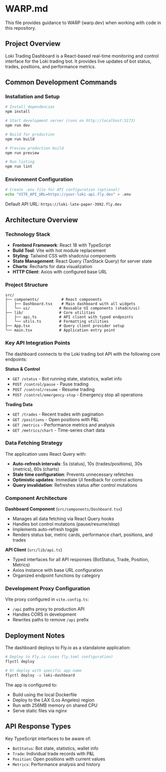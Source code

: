 # WARP.md

This file provides guidance to WARP (warp.dev) when working with code in this repository.

## Project Overview

Loki Trading Dashboard is a React-based real-time monitoring and control interface for the Loki trading bot. It provides live updates of bot status, trades, positions, and performance metrics.

## Common Development Commands

### Installation and Setup
```bash
# Install dependencies
npm install

# Start development server (runs on http://localhost:5173)
npm run dev

# Build for production
npm run build

# Preview production build
npm run preview

# Run linting
npm run lint
```

### Environment Configuration
```bash
# Create .env file for API configuration (optional)
echo "VITE_API_URL=https://your-loki-api.fly.dev" > .env
```

Default API URL: `https://loki-late-paper-3992.fly.dev`

## Architecture Overview

### Technology Stack
- **Frontend Framework**: React 18 with TypeScript
- **Build Tool**: Vite with hot module replacement
- **Styling**: Tailwind CSS with shadcn/ui components
- **State Management**: React Query (TanStack Query) for server state
- **Charts**: Recharts for data visualization
- **HTTP Client**: Axios with configured base URL

### Project Structure
```
src/
├── components/          # React components
│   ├── Dashboard.tsx    # Main dashboard with all widgets
│   └── ui/             # Reusable UI components (shadcn/ui)
├── lib/                # Core utilities
│   ├── api.ts          # API client with typed endpoints
│   └── utils.ts        # Formatting utilities
├── App.tsx             # Query client provider setup
└── main.tsx            # Application entry point
```

### Key API Integration Points

The dashboard connects to the Loki trading bot API with the following core endpoints:

**Status & Control**
- `GET /status` - Bot running state, statistics, wallet info
- `POST /control/pause` - Pause trading
- `POST /control/resume` - Resume trading
- `POST /control/emergency-stop` - Emergency stop all operations

**Trading Data**
- `GET /trades` - Recent trades with pagination
- `GET /positions` - Open positions with P&L
- `GET /metrics` - Performance metrics and analysis
- `GET /metrics/chart` - Time-series chart data

### Data Fetching Strategy

The application uses React Query with:
- **Auto-refresh intervals**: 5s (status), 10s (trades/positions), 30s (metrics), 60s (charts)
- **Stale time configuration**: Prevents unnecessary refetches
- **Optimistic updates**: Immediate UI feedback for control actions
- **Query invalidation**: Refreshes status after control mutations

### Component Architecture

**Dashboard Component** (`src/components/Dashboard.tsx`)
- Manages all data fetching via React Query hooks
- Handles bot control mutations (pause/resume/stop)
- Implements auto-refresh toggle
- Renders status bar, metric cards, performance chart, positions, and trades

**API Client** (`src/lib/api.ts`)
- Typed interfaces for all API responses (BotStatus, Trade, Position, Metrics)
- Axios instance with base URL configuration
- Organized endpoint functions by category

### Development Proxy Configuration

Vite proxy configured in `vite.config.ts`:
- `/api` paths proxy to production API
- Handles CORS in development
- Rewrites paths to remove `/api` prefix

## Deployment Notes

The dashboard deploys to Fly.io as a standalone application:

```bash
# Deploy to Fly.io (uses fly.toml configuration)
flyctl deploy

# Or deploy with specific app name
flyctl deploy -a loki-dashboard
```

The app is configured to:
- Build using the local Dockerfile
- Deploy to the LAX (Los Angeles) region
- Run with 256MB memory on shared CPU
- Serve static files via nginx

## API Response Types

Key TypeScript interfaces to be aware of:

- `BotStatus`: Bot state, statistics, wallet info
- `Trade`: Individual trade records with P&L
- `Position`: Open positions with current values
- `Metrics`: Performance analysis and history
